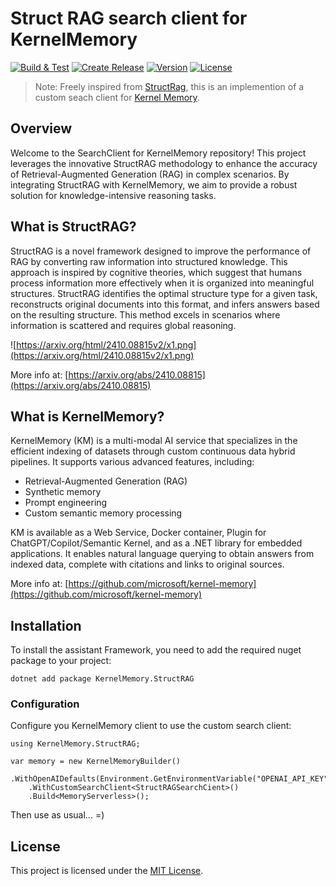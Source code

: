# Struct RAG search client for KernelMemory

[![Build & Test](https://github.com/kbeaugrand/KernelMemory.StructRAG/actions/workflows/build_tests.yml/badge.svg)](https://github.com/kbeaugrand/KernelMemory.StructRAG/actions/workflows/build_test.yml)
[![Create Release](https://github.com/kbeaugrand/KernelMemory.StructRAG/actions/workflows/publish.yml/badge.svg)](https://github.com/kbeaugrand/KernelMemory.StructRAG/actions/workflows/publish.yml)
[![Version](https://img.shields.io/github/v/release/kbeaugrand/KernelMemory.StructRAG)](https://img.shields.io/github/v/release/kbeaugrand/KernelMemory.StructRAG)
[![License](https://img.shields.io/github/license/kbeaugrand/KernelMemory.StructRAG)](https://img.shields.io/github/v/release/kbeaugrand/KernelMemory.StructRAG)

> Note: Freely inspired from [StructRag](https://arxiv.org/abs/2410.08815), this is an implemention of a custom seach client for [Kernel Memory](https://github.com/microsoft/kernel-memory).

## Overview
Welcome to the SearchClient for KernelMemory repository! This project leverages the innovative StructRAG methodology to enhance the accuracy of Retrieval-Augmented Generation (RAG) in complex scenarios. By integrating StructRAG with KernelMemory, we aim to provide a robust solution for knowledge-intensive reasoning tasks.

## What is StructRAG?
StructRAG is a novel framework designed to improve the performance of RAG by converting raw information into structured knowledge. This approach is inspired by cognitive theories, which suggest that humans process information more effectively when it is organized into meaningful structures. StructRAG identifies the optimal structure type for a given task, reconstructs original documents into this format, and infers answers based on the resulting structure. This method excels in scenarios where information is scattered and requires global reasoning.

![https://arxiv.org/html/2410.08815v2/x1.png](https://arxiv.org/html/2410.08815v2/x1.png)

More info at: [https://arxiv.org/abs/2410.08815](https://arxiv.org/abs/2410.08815)

## What is KernelMemory?
KernelMemory (KM) is a multi-modal AI service that specializes in the efficient indexing of datasets through custom continuous data hybrid pipelines. It supports various advanced features, including:

* Retrieval-Augmented Generation (RAG)
* Synthetic memory
* Prompt engineering
* Custom semantic memory processing

KM is available as a Web Service, Docker container, Plugin for ChatGPT/Copilot/Semantic Kernel, and as a .NET library for embedded applications. It enables natural language querying to obtain answers from indexed data, complete with citations and links to original sources.

More info at: [https://github.com/microsoft/kernel-memory](https://github.com/microsoft/kernel-memory)

## Installation

To install the assistant Framework, you need to add the required nuget package to your project:

```dotnetcli
dotnet add package KernelMemory.StructRAG
```

### Configuration

Configure you KernelMemory client to use the custom search client: 
```
using KernelMemory.StructRAG;

var memory = new KernelMemoryBuilder()
    .WithOpenAIDefaults(Environment.GetEnvironmentVariable("OPENAI_API_KEY"))
    .WithCustomSearchClient<StructRAGSearchCient>()
    .Build<MemoryServerless>();
```

Then use as usual... =)

## License

This project is licensed under the [MIT License](LICENSE).
